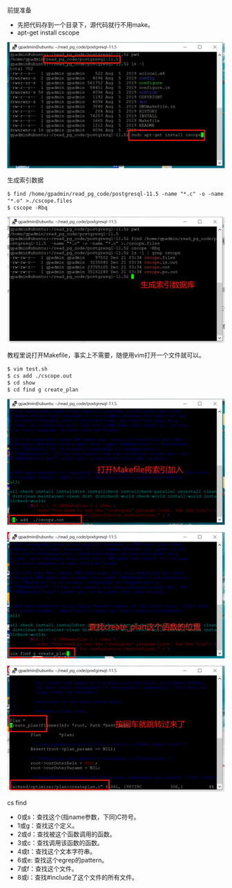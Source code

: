 
前提准备
- 先把代码存到一个目录下，源代码就行不用make。
- apt-get install cscope

![avatar](1、在这个目录安装cscope用于阅读代码.png)

生成索引数据
```
$ find /home/gpadmin/read_pg_code/postgresql-11.5 -name "*.c" -o -name "*.o" >./cscope.files
$ cscope -Rbq
```
![avatar](2、生成索引数据库.png)

教程里说打开Makefile，事实上不需要，随便用vim打开一个文件就可以。
```
$ vim test.sh
$ cs add ./cscope.out
$ cd show
$ cd find g create_plan
```
![avatar](3、打开Makefile将索引加入.png)

![avatar](4、查找create_plan函数的位置.png)

![avatar](5、确认查找.png)

cs find
- 0或s：查找这个(指name参数，下同)C符号。
- 1或g：查找这个定义。
- 2或d：查找被这个函数调用的函数。
- 3或c：查找调用该函数的函数。
- 4或t：查找这个文本字符串。
- 6或e: 查找这个egrep的pattern。
- 7或f：查找这个文件。
- 8或i：查找#include了这个文件的所有文件。